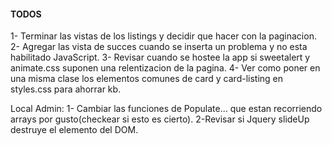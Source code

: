 #### TODOS ####
1- Terminar las vistas de los listings y decidir que hacer con la paginacion.
2- Agregar las vista de succes cuando se inserta un problema y no esta habilitado JavaScript.
3- Revisar cuando se hostee la app si sweetalert y animate.css suponen una relentizacion de la pagina.
4- Ver como poner en una misma clase los elementos comunes de card y card-listing en styles.css para ahorrar kb.

Local Admin:
1- Cambiar las funciones de Populate... que estan recorriendo arrays por gusto(checkear si esto es cierto).
2-Revisar si Jquery slideUp destruye el elemento del DOM.